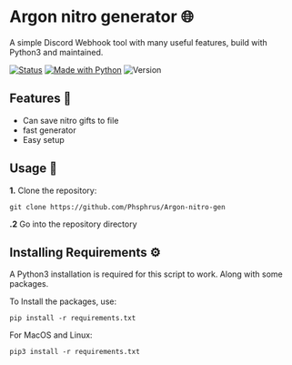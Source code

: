 # Argon nitro generator 🌐

A simple Discord Webhook tool with many useful features, build with Python3 and maintained.

[![Status](https://img.shields.io/badge/Status-Maintained-red?style=for-the-badge)](https://shields.io/)
[![Made with Python](https://img.shields.io/badge/Made_With-Python-yellow?style=for-the-badge&logo=python)](https://python)
![Version](https://img.shields.io/badge/Version-1.0.4-blue?style=for-the-badge&)


## Features 🦾

- Can save nitro gifts to file
- fast generator
- Easy setup

## Usage 📖

**1.** Clone the repository:

```
git clone https://github.com/Phsphrus/Argon-nitro-gen
 ```
**.2** Go into the repository directory 



## Installing Requirements ⚙️

A Python3 installation is required for this script to work. Along with some packages.

To Install the packages, use:

```
pip install -r requirements.txt
```
For MacOS and Linux:
```
pip3 install -r requirements.txt
```

